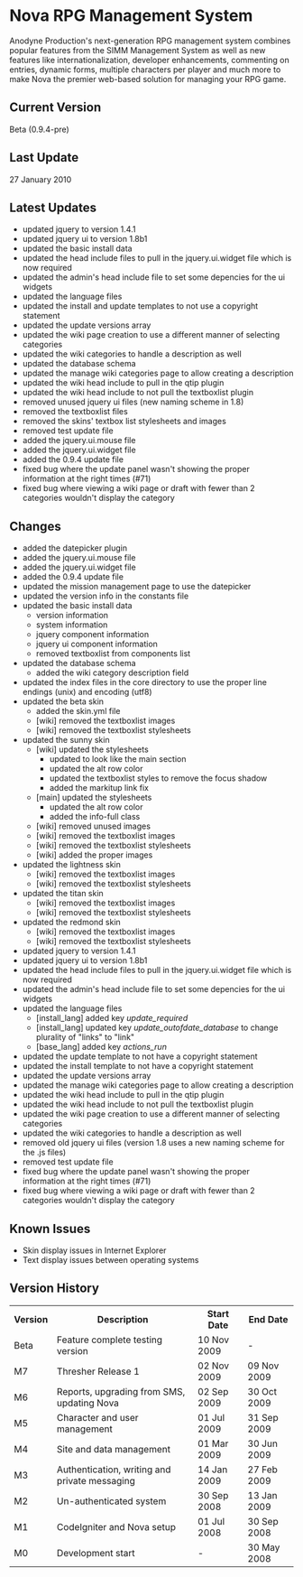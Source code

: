 Nova RPG Management System
==========================
Anodyne Production's next-generation RPG management system combines popular features from the SIMM Management System as well as new features like internationalization, developer enhancements, commenting on entries, dynamic forms, multiple characters per player and much more to make Nova the premier web-based solution for managing your RPG game.

Current Version
---------------
Beta (0.9.4-pre)

Last Update
-----------
27 January 2010

Latest Updates
--------------
* updated jquery to version 1.4.1
* updated jquery ui to version 1.8b1
* updated the basic install data
* updated the head include files to pull in the jquery.ui.widget file which is now required
* updated the admin's head include file to set some depencies for the ui widgets
* updated the language files
* updated the install and update templates to not use a copyright statement
* updated the update versions array
* updated the wiki page creation to use a different manner of selecting categories
* updated the wiki categories to handle a description as well
* updated the database schema
* updated the manage wiki categories page to allow creating a description
* updated the wiki head include to pull in the qtip plugin
* updated the wiki head include to not pull the textboxlist plugin
* removed unused jquery ui files (new naming scheme in 1.8)
* removed the textboxlist files
* removed the skins' textbox list stylesheets and images
* removed test update file
* added the jquery.ui.mouse file
* added the jquery.ui.widget file
* added the 0.9.4 update file
* fixed bug where the update panel wasn't showing the proper information at the right times (#71)
* fixed bug where viewing a wiki page or draft with fewer than 2 categories wouldn't display the category

Changes
-------
* added the datepicker plugin
* added the jquery.ui.mouse file
* added the jquery.ui.widget file
* added the 0.9.4 update file
* updated the mission management page to use the datepicker
* updated the version info in the constants file
* updated the basic install data
    * version information
    * system information
    * jquery component information
    * jquery ui component information
    * removed textboxlist from components list
* updated the database schema
    * added the wiki category description field
* updated the index files in the core directory to use the proper line endings (unix) and encoding (utf8)
* updated the beta skin
    * added the skin.yml file
    * [wiki] removed the textboxlist images
    * [wiki] removed the textboxlist stylesheets
* updated the sunny skin
    * [wiki] updated the stylesheets
        * updated to look like the main section
        * updated the alt row color
        * updated the textboxlist styles to remove the focus shadow
        * added the markitup link fix
    * [main] updated the stylesheets
        * updated the alt row color
        * added the info-full class
    * [wiki] removed unused images
    * [wiki] removed the textboxlist images
    * [wiki] removed the textboxlist stylesheets
    * [wiki] added the proper images
* updated the lightness skin
	* [wiki] removed the textboxlist images
    * [wiki] removed the textboxlist stylesheets
* updated the titan skin
	* [wiki] removed the textboxlist images
    * [wiki] removed the textboxlist stylesheets
* updated the redmond skin
	* [wiki] removed the textboxlist images
    * [wiki] removed the textboxlist stylesheets
* updated jquery to version 1.4.1
* updated jquery ui to version 1.8b1
* updated the head include files to pull in the jquery.ui.widget file which is now required
* updated the admin's head include file to set some depencies for the ui widgets
* updated the language files
    * [install\_lang] added key _update\_required_
    * [install\_lang] updated key _update\_outofdate\_database_ to change plurality of "links" to "link"
    * [base\_lang] added key _actions\_run_
* updated the update template to not have a copyright statement
* updated the install template to not have a copyright statement
* updated the update versions array
* updated the manage wiki categories page to allow creating a description
* updated the wiki head include to pull in the qtip plugin
* updated the wiki head include to not pull the textboxlist plugin
* updated the wiki page creation to use a different manner of selecting categories
* updated the wiki categories to handle a description as well
* removed old jquery ui files (version 1.8 uses a new naming scheme for the .js files)
* removed test update file
* fixed bug where the update panel wasn't showing the proper information at the right times (#71)
* fixed bug where viewing a wiki page or draft with fewer than 2 categories wouldn't display the category

Known Issues
------------
* Skin display issues in Internet Explorer
* Text display issues between operating systems

Version History
---------------
<table>
	<tr>
		<th>Version</th><th>Description</th><th>Start Date</th><th>End Date</th>
	</tr>
	<tr>
		<td>Beta</td><td>Feature complete testing version</td><td>10 Nov 2009</td><td>-</td>
	</tr>
	<tr>
		<td>M7</td><td>Thresher Release 1</td><td>02 Nov 2009</td><td>09 Nov 2009</td>
	</tr>
	<tr>
		<td>M6</td><td>Reports, upgrading from SMS, updating Nova</td><td>02 Sep 2009</td><td>30 Oct 2009</td>
	</tr>
	<tr>
		<td>M5</td><td>Character and user management</td><td>01 Jul 2009</td><td>31 Sep 2009</td>
	</tr>
	<tr>
		<td>M4</td><td>Site and data management</td><td>01 Mar 2009</td><td>30 Jun 2009</td>
	</tr>
	<tr>
		<td>M3</td><td>Authentication, writing and private messaging</td><td>14 Jan 2009</td><td>27 Feb 2009</td>
	</tr>
	<tr>
		<td>M2</td><td>Un-authenticated system</td><td>30 Sep 2008</td><td>13 Jan 2009</td>
	</tr>
	<tr>
		<td>M1</td><td>CodeIgniter and Nova setup</td><td>01 Jul 2008</td><td>30 Sep 2008</td>
	</tr>
	<tr>
		<td>M0</td><td>Development start</td><td>-</td><td>30 May 2008</td>
	</tr>
</table>